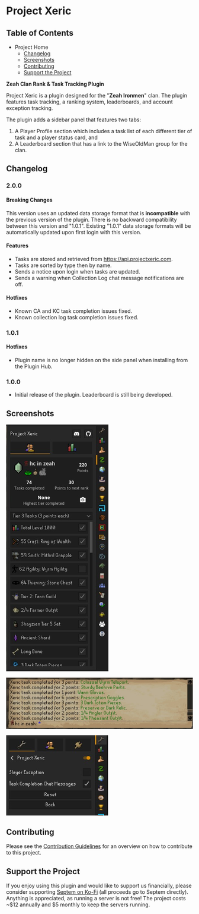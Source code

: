 # Project Xeric

## Table of Contents

- Project Home
  - [Changelog](#changelog)
  - [Screenshots](#screenshots)
  - [Contributing](#contributing)
  - [Support the Project](#support-the-project)

**Zeah Clan Rank & Task Tracking Plugin**

Project Xeric is a plugin designed for the "**Zeah Ironmen**" clan. The plugin features task tracking, a ranking system, leaderboards, and account exception tracking.

The plugin adds a sidebar panel that features two tabs:

1. A Player Profile section which includes a task list of each different tier of task and a player status card, and
2. A Leaderboard section that has a link to the WiseOldMan group for the clan.

## Changelog

### 2.0.0

#### Breaking Changes

This version uses an updated data storage format that is **incompatible** with the previous version of the plugin.
There is no backward compatibility between this version and "1.0.1".
Existing "1.0.1" data storage formats will be automatically updated upon first login with this version.

#### Features

- Tasks are stored and retrieved from https://api.projectxeric.com.
- Tasks are sorted by type then by name.
- Sends a notice upon login when tasks are updated.
- Sends a warning when Collection Log chat message notifications are off.

#### Hotfixes

- Known CA and KC task completion issues fixed.
- Known collection log task completion issues fixed.

### 1.0.1

#### Hotfixes

- Plugin name is no longer hidden on the side panel when installing from the Plugin Hub.

### 1.0.0

- Initial release of the plugin. Leaderboard is still being developed.

## Screenshots

![Shows the side panel created by the Project Xeric plugin.](/docs/example_01.jpg "Player Profile Side Panel")

![Shows chat messages received upon completing Xeric tasks.](/docs/example_02.jpg "Task Completion Chat Messages")

![Shows the Slayer Exception configuration option and other plugin settings.](/docs/example_03.jpg "Plugin Configuration Options")

## Contributing

Please see the [Contribution Guidelines](/docs/CONTRIBUTING.md) for an overview on how to contribute to this project.

## Support the Project

If you enjoy using this plugin and would like to support us financially, please consider supporting [Septem on Ko-Fi](https://Ko-fi.com/Septem) (all proceeds go to Septem directly). Anything is appreciated, as running a server is not free! The project costs ~$12 annually and $5 monthly to keep the servers running.
